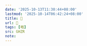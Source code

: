```yaml
---
date: '2025-10-13T11:30:44+08:00'
lastmod: '2025-10-14T06:42:24+08:00'
title: 󰦽
url: 󰦽
tags: [嘅]
src: GHZR
note:
---
```


